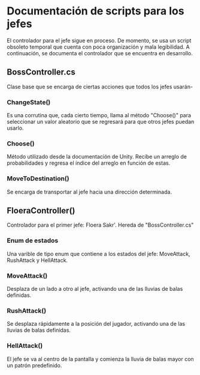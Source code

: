 # Documentación de scripts para los jefes

El controlador para el jefe sigue en proceso. De momento, se usa un script obsoleto temporal que cuenta con poca organización y mala legibilidad. A continuación, se documenta el controlador que se encuentra en desarrollo.

## BossController.cs
Clase base que se encarga de ciertas acciones que todos los jefes usarán-
### ChangeState()
Es una corrutina que, cada cierto tiempo, llama al método "Choose()" para seleccionar un valor aleatorio que se regresará para que otros jefes puedan usarlo.
### Choose()
Método utilizado desde la documentación de Unity. Recibe un arreglo de probabilidades y regresa el índice del arreglo en función de estas.
### MoveToDestination()
Se encarga de transportar al jefe hacia una dirección determinada.

## FloeraController()
Controlador para el primer jefe: Floera Sakr'. Hereda de "BossController.cs"
### Enum de estados
Una varible de tipo enum que contiene a los estados del jefe: MoveAttack, RushAttack y HellAttack.
### MoveAttack()
Desplaza de un lado a otro al jefe, activando una de las lluvias de balas definidas.
### RushAttack()
Se desplaza rápidamente a la posición del jugador, activando una de las lluvias de balas definidas.
### HellAttack()
El jefe se va al centro de la pantalla y comienza la lluvia de balas mayor con un patrón predefinido.
